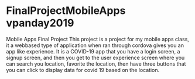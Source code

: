 # FinalProjectMobileApps vpanday2019
Mobile Apps Final Project This project is a project for my mobile apps class, it a webbased type of application when ran through cordova gives you an app like experience. It is a COVID-19 app that you have a login screen, a signup screen, and then you get to the user experience screen where you can search you location, favorite the location, then have three buttons that you can click to display data for covid 19 based on the location.

